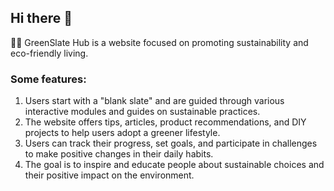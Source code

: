 ## Hi there 👋


🙋‍♀️  GreenSlate Hub is a website focused on promoting sustainability and eco-friendly living.
### Some features:
   1. Users start with a "blank slate" and are guided through various interactive modules and guides on sustainable practices.
   2. The website offers tips, articles, product recommendations, and DIY projects to help users adopt a greener lifestyle.
   3. Users can track their progress, set goals, and participate in challenges to make positive changes in their daily habits.
   4. The goal is to inspire and educate people about sustainable choices and their positive impact on the environment.
<!--

**Here are some ideas to get you started:**

🙋‍♀️ A short introduction - what is your organization all about?
🌈 Contribution guidelines - how can the community get involved?
👩‍💻 Useful resources - where can the community find your docs? Is there anything else the community should know?
🍿 Fun facts - what does your team eat for breakfast?
🧙 Remember, you can do mighty things with the power of [Markdown](https://docs.github.com/github/writing-on-github/getting-started-with-writing-and-formatting-on-github/basic-writing-and-formatting-syntax)
-->
